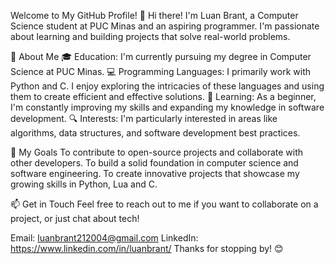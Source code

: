 Welcome to My GitHub Profile! 👋
Hi there! I'm Luan Brant, a Computer Science student at PUC Minas and an aspiring programmer. I'm passionate about learning and building projects that solve real-world problems.

🌟 About Me
🎓 Education: I'm currently pursuing my degree in Computer Science at PUC Minas.
💻 Programming Languages: I primarily work with Python and C. I enjoy exploring the intricacies of these languages and using them to create efficient and effective solutions.
🌱 Learning: As a beginner, I'm constantly improving my skills and expanding my knowledge in software development.
🔍 Interests: I'm particularly interested in areas like algorithms, data structures, and software development best practices.

🚀 My Goals
To contribute to open-source projects and collaborate with other developers.
To build a solid foundation in computer science and software engineering.
To create innovative projects that showcase my growing skills in Python, Lua and C.

📫 Get in Touch
Feel free to reach out to me if you want to collaborate on a project, or just chat about tech!

Email: luanbrant212004@gmail.com
LinkedIn: https://www.linkedin.com/in/luanbrant/
Thanks for stopping by! 😊
